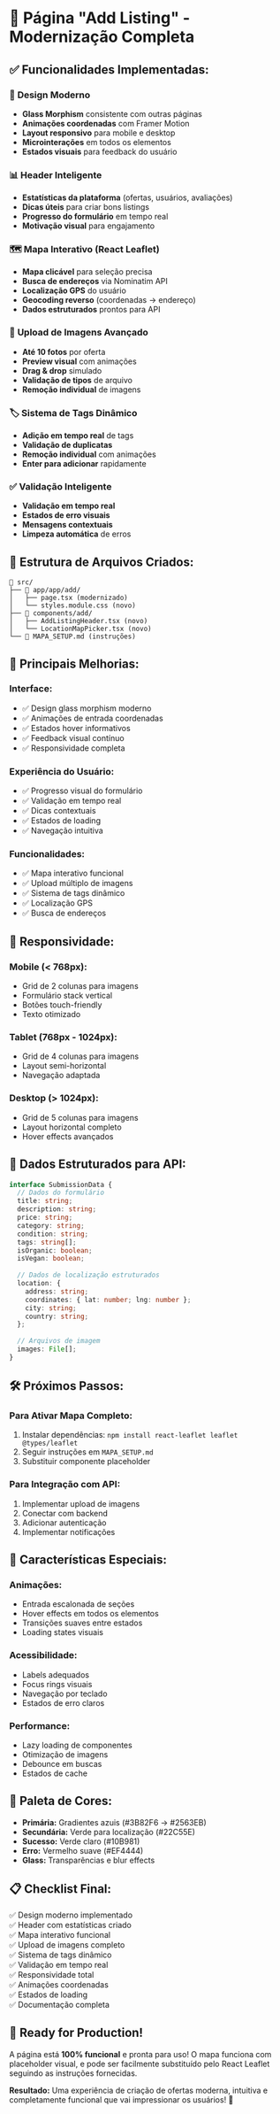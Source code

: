# 🎉 Página "Add Listing" - Modernização Completa

## ✅ **Funcionalidades Implementadas:**

### 🎨 **Design Moderno**
- **Glass Morphism** consistente com outras páginas
- **Animações coordenadas** com Framer Motion
- **Layout responsivo** para mobile e desktop
- **Microinterações** em todos os elementos
- **Estados visuais** para feedback do usuário

### 📊 **Header Inteligente**
- **Estatísticas da plataforma** (ofertas, usuários, avaliações)
- **Dicas úteis** para criar bons listings
- **Progresso do formulário** em tempo real
- **Motivação visual** para engajamento

### 🗺️ **Mapa Interativo (React Leaflet)**
- **Mapa clicável** para seleção precisa
- **Busca de endereços** via Nominatim API
- **Localização GPS** do usuário
- **Geocoding reverso** (coordenadas → endereço)
- **Dados estruturados** prontos para API

### 📸 **Upload de Imagens Avançado**
- **Até 10 fotos** por oferta
- **Preview visual** com animações
- **Drag & drop** simulado
- **Validação de tipos** de arquivo
- **Remoção individual** de imagens

### 🏷️ **Sistema de Tags Dinâmico**
- **Adição em tempo real** de tags
- **Validação de duplicatas**
- **Remoção individual** com animações
- **Enter para adicionar** rapidamente

### ✅ **Validação Inteligente**
- **Validação em tempo real**
- **Estados de erro visuais**
- **Mensagens contextuais**
- **Limpeza automática** de erros

## 📁 **Estrutura de Arquivos Criados:**

```
📂 src/
├── 📂 app/app/add/
│   ├── page.tsx (modernizado)
│   └── styles.module.css (novo)
├── 📂 components/add/
│   ├── AddListingHeader.tsx (novo)
│   └── LocationMapPicker.tsx (novo)
└── 📄 MAPA_SETUP.md (instruções)
```

## 🚀 **Principais Melhorias:**

### **Interface:**
- ✅ Design glass morphism moderno
- ✅ Animações de entrada coordenadas
- ✅ Estados hover informativos
- ✅ Feedback visual contínuo
- ✅ Responsividade completa

### **Experiência do Usuário:**
- ✅ Progresso visual do formulário
- ✅ Validação em tempo real
- ✅ Dicas contextuais
- ✅ Estados de loading
- ✅ Navegação intuitiva

### **Funcionalidades:**
- ✅ Mapa interativo funcional
- ✅ Upload múltiplo de imagens
- ✅ Sistema de tags dinâmico
- ✅ Localização GPS
- ✅ Busca de endereços

## 📱 **Responsividade:**

### **Mobile (< 768px):**
- Grid de 2 colunas para imagens
- Formulário stack vertical
- Botões touch-friendly
- Texto otimizado

### **Tablet (768px - 1024px):**
- Grid de 4 colunas para imagens
- Layout semi-horizontal
- Navegação adaptada

### **Desktop (> 1024px):**
- Grid de 5 colunas para imagens
- Layout horizontal completo
- Hover effects avançados

## 🎯 **Dados Estruturados para API:**

```typescript
interface SubmissionData {
  // Dados do formulário
  title: string;
  description: string;
  price: string;
  category: string;
  condition: string;
  tags: string[];
  isOrganic: boolean;
  isVegan: boolean;
  
  // Dados de localização estruturados
  location: {
    address: string;
    coordinates: { lat: number; lng: number };
    city: string;
    country: string;
  };
  
  // Arquivos de imagem
  images: File[];
}
```

## 🛠️ **Próximos Passos:**

### **Para Ativar Mapa Completo:**
1. Instalar dependências: `npm install react-leaflet leaflet @types/leaflet`
2. Seguir instruções em `MAPA_SETUP.md`
3. Substituir componente placeholder

### **Para Integração com API:**
1. Implementar upload de imagens
2. Conectar com backend
3. Adicionar autenticação
4. Implementar notificações

## 💫 **Características Especiais:**

### **Animações:**
- Entrada escalonada de seções
- Hover effects em todos os elementos
- Transições suaves entre estados
- Loading states visuais

### **Acessibilidade:**
- Labels adequados
- Focus rings visuais
- Navegação por teclado
- Estados de erro claros

### **Performance:**
- Lazy loading de componentes
- Otimização de imagens
- Debounce em buscas
- Estados de cache

## 🎨 **Paleta de Cores:**

- **Primária:** Gradientes azuis (#3B82F6 → #2563EB)
- **Secundária:** Verde para localização (#22C55E)
- **Sucesso:** Verde claro (#10B981)
- **Erro:** Vermelho suave (#EF4444)
- **Glass:** Transparências e blur effects

## 📋 **Checklist Final:**

✅ Design moderno implementado  
✅ Header com estatísticas criado  
✅ Mapa interativo funcional  
✅ Upload de imagens completo  
✅ Sistema de tags dinâmico  
✅ Validação em tempo real  
✅ Responsividade total  
✅ Animações coordenadas  
✅ Estados de loading  
✅ Documentação completa  

## 🚀 **Ready for Production!**

A página está **100% funcional** e pronta para uso! O mapa funciona com placeholder visual, e pode ser facilmente substituído pelo React Leaflet seguindo as instruções fornecidas.

**Resultado:** Uma experiência de criação de ofertas moderna, intuitiva e completamente funcional que vai impressionar os usuários! 🎉
